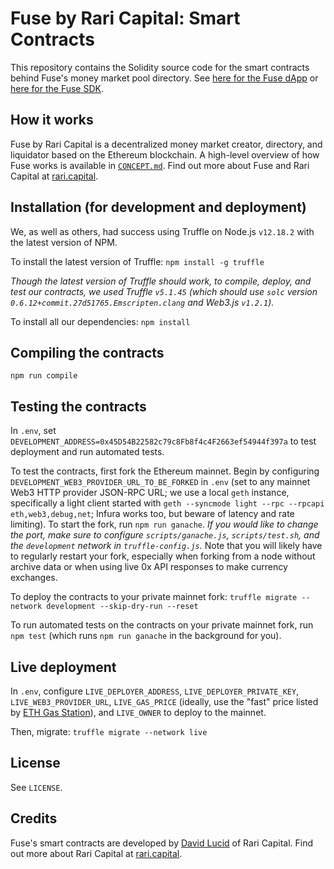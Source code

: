 # Fuse by Rari Capital: Smart Contracts

This repository contains the Solidity source code for the smart contracts behind Fuse's money market pool directory. See [here for the Fuse dApp](https://github.com/Rari-Capital/fuse-dapp) or [here for the Fuse SDK](https://github.com/Rari-Capital/fuse-sdk).

## How it works

Fuse by Rari Capital is a decentralized money market creator, directory, and liquidator based on the Ethereum blockchain. A high-level overview of how Fuse works is available in [`CONCEPT.md`](CONCEPT.md). Find out more about Fuse and Rari Capital at [rari.capital](https://rari.capital).

## Installation (for development and deployment)

We, as well as others, had success using Truffle on Node.js `v12.18.2` with the latest version of NPM.

To install the latest version of Truffle: `npm install -g truffle`

*Though the latest version of Truffle should work, to compile, deploy, and test our contracts, we used Truffle `v5.1.45` (which should use `solc` version `0.6.12+commit.27d51765.Emscripten.clang` and Web3.js `v1.2.1`).*

To install all our dependencies: `npm install`

## Compiling the contracts

`npm run compile`

## Testing the contracts

In `.env`, set `DEVELOPMENT_ADDRESS=0x45D54B22582c79c8Fb8f4c4F2663ef54944f397a` to test deployment and run automated tests.

To test the contracts, first fork the Ethereum mainnet. Begin by configuring `DEVELOPMENT_WEB3_PROVIDER_URL_TO_BE_FORKED` in `.env` (set to any mainnet Web3 HTTP provider JSON-RPC URL; we use a local `geth` instance, specifically a light client started with `geth --syncmode light --rpc --rpcapi eth,web3,debug,net`; Infura works too, but beware of latency and rate limiting). To start the fork, run `npm run ganache`. *If you would like to change the port, make sure to configure `scripts/ganache.js`, `scripts/test.sh`, and the `development` network in `truffle-config.js`.* Note that you will likely have to regularly restart your fork, especially when forking from a node without archive data or when using live 0x API responses to make currency exchanges.

To deploy the contracts to your private mainnet fork: `truffle migrate --network development --skip-dry-run --reset`

To run automated tests on the contracts on your private mainnet fork, run `npm test` (which runs `npm run ganache` in the background for you).

## Live deployment

In `.env`, configure `LIVE_DEPLOYER_ADDRESS`, `LIVE_DEPLOYER_PRIVATE_KEY`, `LIVE_WEB3_PROVIDER_URL`, `LIVE_GAS_PRICE` (ideally, use the "fast" price listed by [ETH Gas Station](https://www.ethgasstation.info/)), and `LIVE_OWNER` to deploy to the mainnet.

Then, migrate: `truffle migrate --network live`

## License

See `LICENSE`.

## Credits

Fuse's smart contracts are developed by [David Lucid](https://github.com/davidlucid) of Rari Capital. Find out more about Rari Capital at [rari.capital](https://rari.capital).
